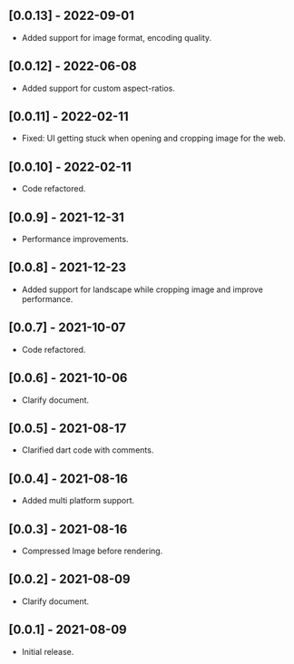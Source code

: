 ## [0.0.13] - 2022-09-01
* Added support for image format, encoding quality.

## [0.0.12] - 2022-06-08
* Added support for custom aspect-ratios. 

## [0.0.11] - 2022-02-11
* Fixed: UI getting stuck when opening and cropping image for the web.

## [0.0.10] - 2022-02-11
* Code refactored.

## [0.0.9] - 2021-12-31
* Performance improvements.

## [0.0.8] - 2021-12-23
* Added support for landscape while cropping image and improve performance.

## [0.0.7] - 2021-10-07

* Code refactored.

## [0.0.6] - 2021-10-06

* Clarify document.

## [0.0.5] - 2021-08-17

* Clarified dart code with comments.

## [0.0.4] - 2021-08-16

* Added multi platform support.

## [0.0.3] - 2021-08-16

* Compressed Image before rendering.

## [0.0.2] - 2021-08-09

* Clarify document.

## [0.0.1] - 2021-08-09

* Initial release.